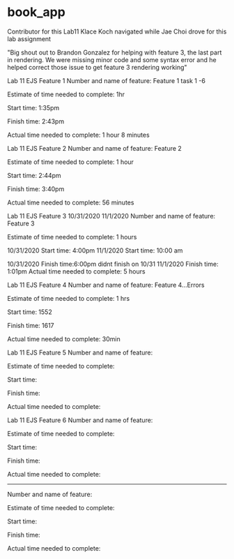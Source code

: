 # book_app

Contributor for this Lab11
Klace Koch navigated while Jae Choi drove for this lab assignment

"Big shout out to Brandon Gonzalez for helping with feature 3, the last part in rendering. We were missing minor code and some syntax error and he helped correct those issue to get feature 3 rendering working"

Lab 11 EJS Feature 1
Number and name of feature: Feature 1 task 1 -6

Estimate of time needed to complete: 1hr

Start time: 1:35pm

Finish time: 2:43pm

Actual time needed to complete: 1 hour 8 minutes



Lab 11 EJS Feature 2
Number and name of feature: Feature 2

Estimate of time needed to complete: 1 hour

Start time: 2:44pm 

Finish time: 3:40pm

Actual time needed to complete:  56 minutes


Lab 11 EJS Feature 3
10/31/2020
11/1/2020
Number and name of feature: Feature 3

Estimate of time needed to complete: 1 hours

10/31/2020
Start time: 4:00pm
 11/1/2020
Start time: 10:00 am

10/31/2020
Finish time:6:00pm didnt finish on 10/31
11/1/2020 
Finish time: 1:01pm
Actual time needed to complete: 5 hours



Lab 11 EJS Feature 4
Number and name of feature: Feature 4...Errors

Estimate of time needed to complete: 1 hrs

Start time: 1552

Finish time: 1617

Actual time needed to complete:  30min



Lab 11 EJS Feature 5
Number and name of feature:

Estimate of time needed to complete: 

Start time: 

Finish time: 

Actual time needed to complete: 



Lab 11 EJS Feature 6
Number and name of feature:

Estimate of time needed to complete: 

Start time: 

Finish time: 

Actual time needed to complete: 

-----------------------------------------------------------------




Number and name of feature:


Estimate of time needed to complete: 


Start time: 


Finish time: 


Actual time needed to complete: 



